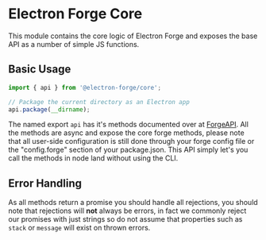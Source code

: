 # Electron Forge Core

This module contains the core logic of Electron Forge and exposes the base
API as a number of simple JS functions.

## Basic Usage

```javascript
import { api } from '@electron-forge/core';

// Package the current directory as an Electron app
api.package(__dirname);
```

The named export `api` has it's methods documented over at [ForgeAPI](https://js.electronforge.io/classes/_electron_forge_core.ForgeAPI.html).
All the methods are async and expose the core forge methods, please note that all
user-side configuration is still done through your forge config file or the "config.forge"
section of your package.json. This API simply let's you call the methods in
node land without using the CLI.

## Error Handling

As all methods return a promise you should handle all rejections, you should note
that rejections will **not** always be errors, in fact we commonly reject our
promises with just strings so do not assume that properties such as `stack` or
`message` will exist on thrown errors.
